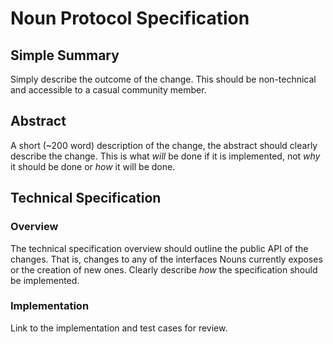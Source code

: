 # Noun Protocol Specification

## Simple Summary

Simply describe the outcome of the change. This should be non-technical and accessible to a casual community member.

## Abstract

A short (~200 word) description of the change, the abstract should clearly describe the change. This is what _will_ be done if it is implemented, not _why_ it should be done or _how_ it will be done.

## Technical Specification

### Overview

The technical specification overview should outline the public API of the changes. That is, changes to any of the interfaces Nouns currently exposes or the creation of new ones. Clearly describe _how_ the specification should be implemented.

### Implementation

Link to the implementation and test cases for review.
